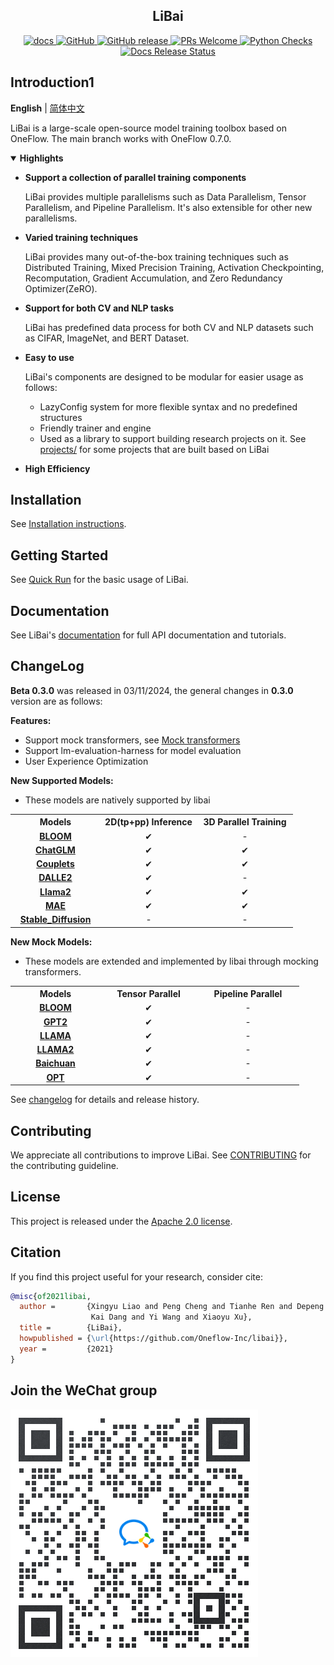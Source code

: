 <!-- 配图 -->

<h2 align="center">LiBai</h2>
<p align="center">
    <a href="https://libai.readthedocs.io/en/latest/index.html">
        <img alt="docs" src="https://img.shields.io/badge/docs-latest-blue">
    </a>
    <a href="https://github.com/Oneflow-Inc/libai/blob/master/LICENSE">
        <img alt="GitHub" src="https://img.shields.io/github/license/Oneflow-Inc/libai.svg?color=blue">
    </a>
    <a href="https://github.com/Oneflow-Inc/libai/releases">
        <img alt="GitHub release" src="https://img.shields.io/github/release/Oneflow-Inc/libai.svg">
    </a>
    <a href="https://github.com/Oneflow-Inc/libai/issues">
        <img alt="PRs Welcome" src="https://img.shields.io/badge/PRs-welcome-pink.svg">
    </a>
    <a href="https://github.com/Oneflow-Inc/libai/issues">
        <img alt="Python Checks" src="https://github.com/Oneflow-Inc/libai/workflows/Python checks/badge.svg">
    </a>
    <a href="https://github.com/Oneflow-Inc/libai/issues">
        <img alt="Docs Release Status" src="https://github.com/Oneflow-Inc/libai/workflows/Document Release/badge.svg">
    </a>
</p>


## Introduction1

**English** | [简体中文](/README_zh-CN.md)

LiBai is a large-scale open-source model training toolbox based on OneFlow. The main branch works with OneFlow 0.7.0.

<details open>
<summary> <b> Highlights </b> </summary>

- **Support a collection of parallel training components**

    LiBai provides multiple parallelisms such as Data Parallelism, Tensor Parallelism, and Pipeline Parallelism. It's also extensible for other new parallelisms.

- **Varied training techniques**

    LiBai provides many out-of-the-box training techniques such as Distributed Training, Mixed Precision Training, Activation Checkpointing, Recomputation, Gradient Accumulation, and Zero Redundancy Optimizer(ZeRO).

- **Support for both CV and NLP tasks**

    LiBai has predefined data process for both CV and NLP datasets such as CIFAR, ImageNet, and BERT Dataset.

- **Easy to use**

    LiBai's components are designed to be modular for easier usage as follows:
    - LazyConfig system for more flexible syntax and no predefined structures 
    - Friendly trainer and engine
    - Used as a library to support building research projects on it. See [projects/](/projects) for some projects that are built based on LiBai

- **High Efficiency**

</details>

## Installation

See [Installation instructions](https://libai.readthedocs.io/en/latest/tutorials/get_started/Installation.html).

## Getting Started

See [Quick Run](https://libai.readthedocs.io/en/latest/tutorials/get_started/quick_run.html) for the basic usage of LiBai.

## Documentation

See LiBai's [documentation](https://libai.readthedocs.io/en/latest/index.html) for full API documentation and tutorials.

## ChangeLog

**Beta 0.3.0** was released in 03/11/2024, the general changes in **0.3.0** version are as follows:

**Features:**
- Support mock transformers, see [Mock transformers](https://github.com/Oneflow-Inc/libai/tree/main/projects/mock_transformers#readme)
- Support lm-evaluation-harness for model evaluation
- User Experience Optimization

**New Supported Models:**
- These models are natively supported by libai
<table class="docutils">
  <tbody>
    <tr>
      <th width="130"> Models </th>
      <th valign="bottom" align="center" width="140"> 2D(tp+pp) Inference</th>
      <th valign="bottom" align="center" width="140"> 3D Parallel Training </th>
    </tr>
    <tr>
      <td align="center"><a href="https://github.com/Oneflow-Inc/libai/tree/main/projects/BLOOM"> <b> BLOOM </b> </td>
      <td align="center">&#10004;</td>
      <td align="center">-</td>
    </tr>
    <tr>
      <td align="center"><a href="https://github.com/Oneflow-Inc/libai/tree/main/projects/ChatGLM"> <b> ChatGLM </b> </td>
      <td align="center">&#10004;</td>
      <td align="center">&#10004;</td>
    </tr>
    <tr>
      <td align="center"><a href="https://github.com/Oneflow-Inc/libai/tree/main/projects/Couplets"> <b> Couplets </b> </td>
      <td align="center">&#10004;</td>
      <td align="center">&#10004;</td>
    </tr>
    <tr>
      <td align="center"><a href="https://github.com/Oneflow-Inc/libai/tree/main/projects/DALLE2"> <b> DALLE2 </b> </td>
      <td align="center">&#10004;</td>
      <td align="center">-</td>
    </tr>
    <tr>
      <td align="center"><a href="https://github.com/Oneflow-Inc/libai/tree/main/projects/Llama"> <b> Llama2 </b> </td>
      <td align="center">&#10004;</td>
      <td align="center">&#10004;</td>
    </tr>
    <tr>
      <td align="center"><a href="https://github.com/Oneflow-Inc/libai/tree/main/projects/MAE"> <b> MAE </b> </td>
      <td align="center">&#10004;</td>
      <td align="center">&#10004;</td>
    </tr>
    <tr>
      <td align="center"><a href="https://github.com/Oneflow-Inc/libai/tree/main/projects/Stable_Diffusion"> <b> Stable_Diffusion </b> </td>
      <td align="center">-</td>
      <td align="center">-</td>
    </tr>
  </tbody>
</table>

**New Mock Models:**
- These models are extended and implemented by libai through mocking transformers.
<table class="docutils">
  <tbody>
    <tr>
      <th width="130"> Models </th>
      <th valign="bottom" align="center" width="140">Tensor Parallel</th>
      <th valign="bottom" align="center" width="150">Pipeline Parallel</th>
    </tr>
    <tr>
      <td align="center"><a href="https://huggingface.co/docs/transformers/v4.26.1/en/model_doc/bloom#overview"> <b> BLOOM </b> </td>
      <td align="center">&#10004;</td>
      <td align="center">-</td>
    </tr>
    <tr>
      <td align="center"><a href="https://github.com/openai/gpt-2/blob/master/model_card.md"> <b> GPT2 </b> </td>
      <td align="center">&#10004;</td>
      <td align="center">-</td>
    </tr>
    <tr>
      <td align="center"><a href="https://huggingface.co/docs/transformers/v4.28.0/en/model_doc/llama#overview"> <b> LLAMA </b> </td>
      <td align="center">&#10004;</td>
      <td align="center">-</td>
    </tr>
    <tr>
      <td align="center"><a href="https://huggingface.co/docs/transformers/main/en/model_doc/llama2"> <b> LLAMA2 </b> </td>
      <td align="center">&#10004;</td>
      <td align="center">-</td>
    </tr>
    <tr>
      <td align="center"><a href="https://huggingface.co/baichuan-inc/Baichuan-7B"> <b> Baichuan </b> </td>
      <td align="center">&#10004;</td>
      <td align="center">-</td>
    </tr>
    <tr>
      <td align="center"><a href="https://huggingface.co/docs/transformers/v4.26.1/en/model_doc/opt#overview"> <b> OPT </b> </td>
      <td align="center">&#10004;</td>
      <td align="center">-</td>
    </tr>
  </tbody>
</table>

See [changelog](./changelog.md) for details and release history.

## Contributing

We appreciate all contributions to improve LiBai. See [CONTRIBUTING](./CONTRIBUTING.md) for the contributing guideline.

## License

This project is released under the [Apache 2.0 license](LICENSE).

## Citation

If you find this project useful for your research, consider cite:

```BibTeX
@misc{of2021libai,
  author =       {Xingyu Liao and Peng Cheng and Tianhe Ren and Depeng Liang and
                  Kai Dang and Yi Wang and Xiaoyu Xu},
  title =        {LiBai},
  howpublished = {\url{https://github.com/Oneflow-Inc/libai}},
  year =         {2021}
}
```

## Join the WeChat group

![LiBai_Wechat_QRcode](./docs/source/tutorials/assets/LiBai_Wechat.png)